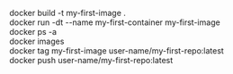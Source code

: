 docker build -t my-first-image . <br>
docker run -dt --name my-first-container my-first-image <br>
docker ps -a <br>
docker images <br>
docker tag my-first-image user-name/my-first-repo:latest <br>
docker push user-name/my-first-repo:latest <br>
